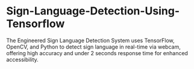 # Sign-Language-Detection-Using-Tensorflow
The Engineered Sign Language Detection System uses TensorFlow, OpenCV, and Python to detect sign language in real-time via webcam, offering high accuracy and under 2 seconds response time for enhanced accessibility.
